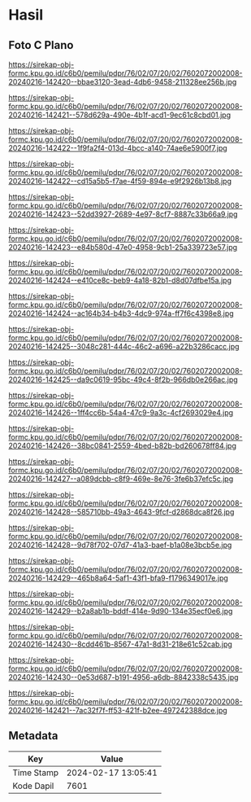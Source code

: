 # Hasil

## Foto C Plano

https://sirekap-obj-formc.kpu.go.id/c6b0/pemilu/pdpr/76/02/07/20/02/7602072002008-20240216-142420--bbae3120-3ead-4db6-9458-211328ee256b.jpg

https://sirekap-obj-formc.kpu.go.id/c6b0/pemilu/pdpr/76/02/07/20/02/7602072002008-20240216-142421--578d629a-490e-4b1f-acd1-9ec61c8cbd01.jpg

https://sirekap-obj-formc.kpu.go.id/c6b0/pemilu/pdpr/76/02/07/20/02/7602072002008-20240216-142422--1f9fa2f4-013d-4bcc-a140-74ae6e5900f7.jpg

https://sirekap-obj-formc.kpu.go.id/c6b0/pemilu/pdpr/76/02/07/20/02/7602072002008-20240216-142422--cd15a5b5-f7ae-4f59-894e-e9f2926b13b8.jpg

https://sirekap-obj-formc.kpu.go.id/c6b0/pemilu/pdpr/76/02/07/20/02/7602072002008-20240216-142423--52dd3927-2689-4e97-8cf7-8887c33b66a9.jpg

https://sirekap-obj-formc.kpu.go.id/c6b0/pemilu/pdpr/76/02/07/20/02/7602072002008-20240216-142423--e84b580d-47e0-4958-9cb1-25a339723e57.jpg

https://sirekap-obj-formc.kpu.go.id/c6b0/pemilu/pdpr/76/02/07/20/02/7602072002008-20240216-142424--e410ce8c-beb9-4a18-82b1-d8d07dfbe15a.jpg

https://sirekap-obj-formc.kpu.go.id/c6b0/pemilu/pdpr/76/02/07/20/02/7602072002008-20240216-142424--ac164b34-b4b3-4dc9-974a-ff7f6c4398e8.jpg

https://sirekap-obj-formc.kpu.go.id/c6b0/pemilu/pdpr/76/02/07/20/02/7602072002008-20240216-142425--3048c281-444c-46c2-a696-a22b3286cacc.jpg

https://sirekap-obj-formc.kpu.go.id/c6b0/pemilu/pdpr/76/02/07/20/02/7602072002008-20240216-142425--da9c0619-95bc-49c4-8f2b-966db0e266ac.jpg

https://sirekap-obj-formc.kpu.go.id/c6b0/pemilu/pdpr/76/02/07/20/02/7602072002008-20240216-142426--1ff4cc6b-54a4-47c9-9a3c-4cf2693029e4.jpg

https://sirekap-obj-formc.kpu.go.id/c6b0/pemilu/pdpr/76/02/07/20/02/7602072002008-20240216-142426--38bc0841-2559-4bed-b82b-bd260678ff84.jpg

https://sirekap-obj-formc.kpu.go.id/c6b0/pemilu/pdpr/76/02/07/20/02/7602072002008-20240216-142427--a089dcbb-c8f9-469e-8e76-3fe6b37efc5c.jpg

https://sirekap-obj-formc.kpu.go.id/c6b0/pemilu/pdpr/76/02/07/20/02/7602072002008-20240216-142428--585710bb-49a3-4643-9fcf-d2868dca8f26.jpg

https://sirekap-obj-formc.kpu.go.id/c6b0/pemilu/pdpr/76/02/07/20/02/7602072002008-20240216-142428--9d78f702-07d7-41a3-baef-b1a08e3bcb5e.jpg

https://sirekap-obj-formc.kpu.go.id/c6b0/pemilu/pdpr/76/02/07/20/02/7602072002008-20240216-142429--465b8a64-5af1-43f1-bfa9-f1796349017e.jpg

https://sirekap-obj-formc.kpu.go.id/c6b0/pemilu/pdpr/76/02/07/20/02/7602072002008-20240216-142429--b2a8ab1b-bddf-414e-9d90-134e35ecf0e6.jpg

https://sirekap-obj-formc.kpu.go.id/c6b0/pemilu/pdpr/76/02/07/20/02/7602072002008-20240216-142430--8cdd461b-8567-47a1-8d31-218e61c52cab.jpg

https://sirekap-obj-formc.kpu.go.id/c6b0/pemilu/pdpr/76/02/07/20/02/7602072002008-20240216-142430--0e53d687-b191-4956-a6db-8842338c5435.jpg

https://sirekap-obj-formc.kpu.go.id/c6b0/pemilu/pdpr/76/02/07/20/02/7602072002008-20240216-142421--7ac32f7f-ff53-421f-b2ee-497242388dce.jpg


## Metadata

| Key        | Value               |
| ---------- | ------------------- |
| Time Stamp | 2024-02-17 13:05:41 |
| Kode Dapil | 7601                |



